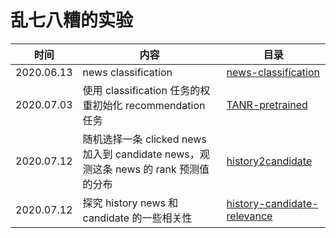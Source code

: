 # 乱七八糟的实验

| 时间       | 内容                                                         | 目录                                                         |
| ---------- | ------------------------------------------------------------ | ------------------------------------------------------------ |
| 2020.06.13 | news classification                                          | [news-classification](./news-classification)                 |
| 2020.07.03 | 使用 classification 任务的权重初始化 recommendation 任务     | [TANR-pretrained](./TANR-pretrained)                         |
| 2020.07.12 | 随机选择一条 clicked news 加入到 candidate news，观测这条 news 的 rank 预测值的分布 | [history2candidate](./history2candidate)                     |
| 2020.07.12 | 探究 history news 和 candidate 的一些相关性                  | [history-candidate-relevance](./history-candidate-relevance) |

